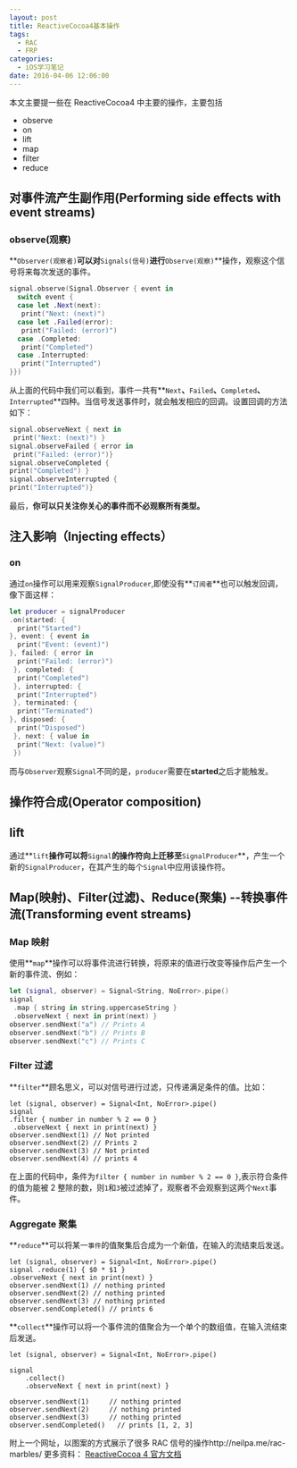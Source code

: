 ```yaml
---
layout: post
title: ReactiveCocoa4基本操作
tags:
  - RAC
  - FRP
categories:
  - iOS学习笔记
date: 2016-04-06 12:06:00
---
```


本文主要提一些在 ReactiveCocoa4 中主要的操作，主要包括

- observe
- on
- lift
- map
- filter
- reduce
<!--more-->

## 对事件流产生副作用(Performing side effects with event streams)

### observe(观察)

**`Observer(观察者)`**可以对**`Signals(信号)`**进行**`Observe(观察)`**操作，观察这个信号将来每次发送的事件。

```swift
signal.observe(Signal.Observer { event in
  switch event {
  case let .Next(next):
   print("Next: (next)")
  case let .Failed(error):
   print("Failed: (error)")
  case .Completed:
   print("Completed")
  case .Interrupted:
   print("Interrupted")
}})
```

从上面的代码中我们可以看到，事件一共有**`Next`**、**`Failed`**、**`Completed`**、**`Interrupted`**四种。当信号发送事件时，就会触发相应的回调。设置回调的方法如下：

```swift
signal.observeNext { next in
 print("Next: (next)") }
signal.observeFailed { error in
 print("Failed: (error)")}
signal.observeCompleted {
print("Completed") }
signal.observeInterrupted {
print("Interrupted")}
```

最后，**你可以只关注你关心的事件而不必观察所有类型。**

## 注入影响（Injecting effects）

### on

通过`on`操作可以用来观察`SignalProducer`,即使没有**`订阅者`**也可以触发回调，像下面这样：

```swift
let producer = signalProducer
.on(started: {
  print("Started")
}, event: { event in
  print("Event: (event)")
}, failed: { error in
  print("Failed: (error)")
 }, completed: {
  print("Completed")
 }, interrupted: {
  print("Interrupted")
 }, terminated: {
  print("Terminated")
}, disposed: {
  print("Disposed")
 }, next: { value in
  print("Next: (value)")
 })
```

而与`Observer`观察`Signal`不同的是，`producer`需要在**started**之后才能触发。

## 操作符合成(Operator composition)

## lift

通过**`lift`**操作可以将**`Signal`**的操作符向上迁移至**`SignalProducer`**，产生一个新的`SignalProducer`，在其产生的每个`Signal`中应用该操作符。

## Map(映射)、Filter(过滤)、Reduce(聚集) --转换事件流(Transforming event streams)

### Map 映射

使用**`map`**操作可以将事件流进行转换，将原来的值进行改变等操作后产生一个新的事件流、例如：

```swift
let (signal, observer) = Signal<String, NoError>.pipe()
signal
 .map { string in string.uppercaseString }
 .observeNext { next in print(next) }
observer.sendNext("a") // Prints A
observer.sendNext("b") // Prints B
observer.sendNext("c") // Prints C
```

### Filter 过滤

**`filter`**顾名思义，可以对信号进行过滤，只传递满足条件的值。比如：

```
let (signal, observer) = Signal<Int, NoError>.pipe()
signal
.filter { number in number % 2 == 0 }
 .observeNext { next in print(next) }
observer.sendNext(1) // Not printed
observer.sendNext(2) // Prints 2
observer.sendNext(3) // Not printed
observer.sendNext(4) // prints 4
```

在上面的代码中，条件为`filter { number in number % 2 == 0 }`,表示符合条件的值为能被 2 整除的数，则`1`和`3`被过滤掉了，观察者不会观察到这两个`Next`事件。

### Aggregate 聚集

**`reduce`**可以将某一`事件`的值聚集后合成为一个新值，在输入的流结束后发送。

```
let (signal, observer) = Signal<Int, NoError>.pipe()
signal .reduce(1) { $0 * $1 }
.observeNext { next in print(next) }
observer.sendNext(1) // nothing printed
observer.sendNext(2) // nothing printed
observer.sendNext(3) // nothing printed
observer.sendCompleted() // prints 6
```

**`collect`**操作可以将一个事件流的值聚合为一个单个的数组值，在输入流结束后发送。

```
let (signal, observer) = Signal<Int, NoError>.pipe()

signal
    .collect()
    .observeNext { next in print(next) }

observer.sendNext(1)     // nothing printed
observer.sendNext(2)     // nothing printed
observer.sendNext(3)     // nothing printed
observer.sendCompleted()   // prints [1, 2, 3]
```

附上一个网址，以图案的方式展示了很多 RAC 信号的操作http://neilpa.me/rac-marbles/
更多资料：
[ReactiveCocoa 4 官方文档](https://github.com/ReactiveCocoa/ReactiveCocoa/tree/master/Documentation)
